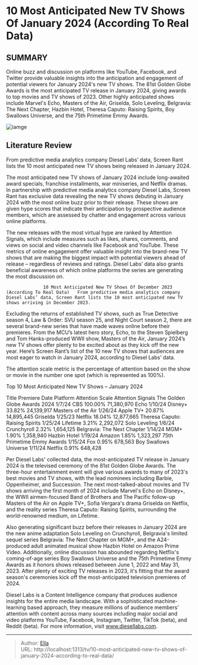 # 10 Most Anticipated New TV Shows Of January 2024 (According To Real Data)


## SUMMARY 



  Online buzz and discussion on platforms like YouTube, Facebook, and Twitter provide valuable insights into the anticipation and engagement of potential viewers for January 2024&#39;s new TV shows.   The 81st Golden Globe Awards is the most anticipated TV release in January 2024, giving awards to top movies and TV shows of 2023.   Other highly anticipated shows include Marvel&#39;s Echo, Masters of the Air, Griselda, Solo Leveling, Belgravia: The Next Chapter, Hazbin Hotel, Theresa Caputo: Raising Spirits, Boy Swallows Universe, and the 75th Primetime Emmy Awards.  

![iamge](https://static1.srcdn.com/wordpress/wp-content/uploads/2023/12/untitled-2-7.jpg)

## Literature Review
From predictive media analytics company Diesel Labs’ data, Screen Rant lists the 10 most anticipated new TV shows being released in January 2024.




The most anticipated new TV shows of January 2024 include long-awaited award specials, franchise installments, war miniseries, and Netflix dramas. In partnership with predictive media analytics company Diesel Labs, Screen Rant has exclusive data revealing the new TV shows debuting in January 2024 with the most online buzz prior to their release. These shows are given hype scores that indicate their anticipation by prospective audience members, which are assessed by chatter and engagement across various online platforms.




The new releases with the most virtual hype are ranked by Attention Signals, which include measures such as likes, shares, comments, and views on social and video channels like Facebook and YouTube. These metrics of online engagement offer valuable insight into the brand-new TV shows that are making the biggest impact with potential viewers ahead of release – regardless of reviews and ratings. Diesel Labs’ data also grants beneficial awareness of which online platforms the series are generating the most discussion on.

                  10 Most Anticipated New TV Shows Of December 2023 (According To Real Data)   From predictive media analytics company Diesel Labs’ data, Screen Rant lists the 10 most anticipated new TV shows arriving in December 2023.    

Excluding the returns of established TV shows, such as True Detective season 4, Law &amp; Order: SVU season 25, and Night Court season 2, there are several brand-new series that have made waves online before their premieres. From the MCU’s latest hero story, Echo, to the Steven Spielberg and Tom Hanks-produced WWII show, Masters of the Air, January 2024’s new TV shows offer plenty to be excited about as they kick off the new year. Here’s Screen Rant’s list of the 10 new TV shows that audiences are most eager to watch in January 2024, according to Diesel Labs’ data.






The attention scale metric is the percentage of attention based on the show or movie in the number one spot (which is represented as 100%).





 Top 10 Most Anticipated New TV Shows – January 2024 
         

 Title  Premiere Date  Platform  Attention Scale  Attention Signals   The Golden Globe Awards 2024  1/7/24  CBS  100.00%  71,380,970   Echo  1/10/24  Disney&#43;  33.82%  24,139,917   Masters of the Air  1/26/24  Apple TV&#43;  20.87%  14,895,445   Griselda  1/25/23  Netflix  18.04%  12,877,665   Theresa Caputo: Raising Spirits  1/25/24  Lifetime  3.21%  2,292,072   Solo Leveling  1/6/24  Crunchyroll  2.32%  1,654,125   Belgravia: The Next Chapter  1/14/24  MGM&#43;  1.90%  1,358,940   Hazbin Hotel  1/19/24  Amazon  1.85%  1,323,297   75th Primetime Emmy Awards  1/15/24  Fox  0.95%  678,563   Boy Swallows Universe  1/11/24  Netflix  0.91%  648,428   






Per Diesel Labs&#39; collected data, the most-anticipated TV release in January 2024 is the televised ceremony of the 81st Golden Globe Awards. The three-hour entertainment event will give various awards to many of 2023&#39;s best movies and TV shows, with the lead nominees including Barbie, Oppenheimer, and Succession. The next most-talked-about movies and TV shows arriving the first month of 2024 include Marvel&#39;s Echo on Disney&#43;, the WWII airmen-focused Band of Brothers and The Pacific follow-up Masters of the Air on Apple TV&#43;, Sofia Vergara&#39;s drama Griselda on Netflix, and the reality series Theresa Caputo: Raising Spirits, surrounding the world-renowned medium, on Lifetime.

Also generating significant buzz before their releases in January 2024 are the new anime adaptation Solo Leveling on Crunchyroll, Belgravia&#39;s limited sequel series Belgravia: The Next Chapter on MGM&#43;, and the A24-produced adult animated musical show Hazbin Hotel on Amazon Prime Video. Additionally, online discussion has abounded regarding Netflix&#39;s coming-of-age series Boy Swallows Universe and the 75th Primetime Emmy Awards as it honors shows released between June 1, 2022 and May 31, 2023. After plenty of exciting TV releases in 2023, it&#39;s fitting that the award season&#39;s ceremonies kick off the most-anticipated television premieres of 2024.






Diesel Labs is a Content Intelligence company that produces audience insights for the entire media landscape. With a sophisticated machine-learning based approach, they measure millions of audience members’ attention with content across many sources including major social and video platforms YouTube, Facebook, Instagram, Twitter, TikTok (beta), and Reddit (beta). For more information, visit www.diesellabs.com.




          


---

> Author: [Ella](https://instagram.hk.cn/)  
> URL: http://localhost:1313/tv/10-most-anticipated-new-tv-shows-of-january-2024-according-to-real-data/  

